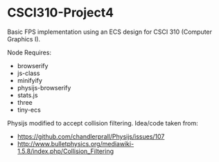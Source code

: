 # CSCI310-Project4
Basic FPS implementation using an ECS design for CSCI 310 (Computer Graphics I).

Node Requires:  
* browserify
* js-class
* minifyify
* physijs-browserify
* stats.js
* three
* tiny-ecs

Physijs modified to accept collision filtering. Idea/code taken from:  
* https://github.com/chandlerprall/Physijs/issues/107
* http://www.bulletphysics.org/mediawiki-1.5.8/index.php/Collision_Filtering
